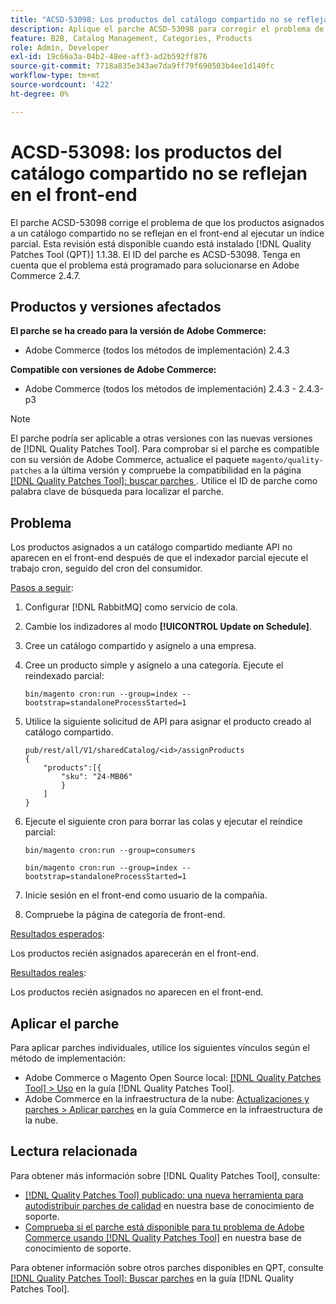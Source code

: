 ```yaml
---
title: "ACSD-53098: Los productos del catálogo compartido no se reflejan en el front-end"
description: Aplique el parche ACSD-53098 para corregir el problema de Adobe Commerce en el que los productos asignados a un catálogo compartido no se reflejan en el front-end al ejecutar un índice parcial.
feature: B2B, Catalog Management, Categories, Products
role: Admin, Developer
exl-id: 19c66a3a-04b2-48ee-aff3-ad2b592ff876
source-git-commit: 7718a835e343ae7da9ff79f690503b4ee1d140fc
workflow-type: tm+mt
source-wordcount: '422'
ht-degree: 0%

---
```


# ACSD-53098: los productos del catálogo compartido no se reflejan en el front-end

El parche ACSD-53098 corrige el problema de que los productos asignados a un catálogo compartido no se reflejan en el front-end al ejecutar un índice parcial. Esta revisión está disponible cuando está instalado [!DNL Quality Patches Tool (QPT)] 1.1.38. El ID del parche es ACSD-53098. Tenga en cuenta que el problema está programado para solucionarse en Adobe Commerce 2.4.7.

## Productos y versiones afectados

**El parche se ha creado para la versión de Adobe Commerce:**

* Adobe Commerce (todos los métodos de implementación) 2.4.3

**Compatible con versiones de Adobe Commerce:**

* Adobe Commerce (todos los métodos de implementación) 2.4.3 - 2.4.3-p3

>[!NOTE]
>
>El parche podría ser aplicable a otras versiones con las nuevas versiones de [!DNL Quality Patches Tool]. Para comprobar si el parche es compatible con su versión de Adobe Commerce, actualice el paquete `magento/quality-patches` a la última versión y compruebe la compatibilidad en la página [[!DNL Quality Patches Tool]: buscar parches ](https://experienceleague.adobe.com/tools/commerce-quality-patches/index.html?lang=es). Utilice el ID de parche como palabra clave de búsqueda para localizar el parche.

## Problema

Los productos asignados a un catálogo compartido mediante API no aparecen en el front-end después de que el indexador parcial ejecute el trabajo cron, seguido del cron del consumidor.

<u>Pasos a seguir</u>:

1. Configurar [!DNL RabbitMQ] como servicio de cola.
1. Cambie los indizadores al modo **[!UICONTROL Update on Schedule]**.
1. Cree un catálogo compartido y asígnelo a una empresa.
1. Cree un producto simple y asígnelo a una categoría. Ejecute el reindexado parcial:

   `bin/magento cron:run --group=index --bootstrap=standaloneProcessStarted=1`

1. Utilice la siguiente solicitud de API para asignar el producto creado al catálogo compartido.

   ```
   pub/rest/all/V1/sharedCatalog/<id>/assignProducts
   {
       "products":[{
           "sku": "24-MB06"
           }
       ]
   }
   ```

1. Ejecute el siguiente cron para borrar las colas y ejecutar el reíndice parcial:

   `bin/magento cron:run --group=consumers`

   `bin/magento cron:run --group=index --bootstrap=standaloneProcessStarted=1`

1. Inicie sesión en el front-end como usuario de la compañía.
1. Compruebe la página de categoría de front-end.

<u>Resultados esperados</u>:

Los productos recién asignados aparecerán en el front-end.

<u>Resultados reales</u>:

Los productos recién asignados no aparecen en el front-end.

## Aplicar el parche

Para aplicar parches individuales, utilice los siguientes vínculos según el método de implementación:

* Adobe Commerce o Magento Open Source local: [[!DNL Quality Patches Tool] > Uso](https://experienceleague.adobe.com/docs/commerce-operations/tools/quality-patches-tool/usage.html?lang=es) en la guía [!DNL Quality Patches Tool].
* Adobe Commerce en la infraestructura de la nube: [Actualizaciones y parches > Aplicar parches](https://experienceleague.adobe.com/docs/commerce-cloud-service/user-guide/develop/upgrade/apply-patches.html?lang=es) en la guía Commerce en la infraestructura de la nube.

## Lectura relacionada

Para obtener más información sobre [!DNL Quality Patches Tool], consulte:

* [[!DNL Quality Patches Tool] publicado: una nueva herramienta para autodistribuir parches de calidad](/help/announcements/adobe-commerce-announcements/magento-quality-patches-released-new-tool-to-self-serve-quality-patches.md) en nuestra base de conocimiento de soporte.
* [Comprueba si el parche está disponible para tu problema de Adobe Commerce usando [!DNL Quality Patches Tool]](/help/support-tools/patches-available-in-qpt-tool/check-patch-for-magento-issue-with-magento-quality-patches.md) en nuestra base de conocimiento de soporte.

Para obtener información sobre otros parches disponibles en QPT, consulte [[!DNL Quality Patches Tool]: Buscar parches](https://experienceleague.adobe.com/tools/commerce-quality-patches/index.html?lang=es) en la guía [!DNL Quality Patches Tool].
